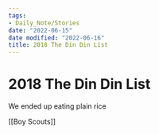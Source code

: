 ```yaml
---
tags:
- Daily_Note/Stories
date: "2022-06-15"
date modified: "2022-06-16"
title: 2018 The Din Din List
---
```


# 2018 The Din Din List
We ended up eating plain rice

[[Boy Scouts]]
